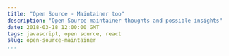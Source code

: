 ```yaml
---
title: "Open Source - Maintainer too"
description: "Open Source maintainer thoughts and possible insights"
date: 2018-03-18 12:00:00 GMT
tags: javascript, open source, react
slug: open-source-maintainer
...
```

